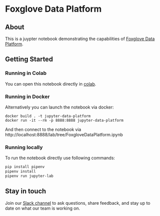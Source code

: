 # Foxglove Data Platform

## About

This is a juypter notebook demonstrating the capabilities of [Foxglove Data Platform](https://foxglove.dev/data-platform).

## Getting Started

### Running in Colab

You can open this notebook directly in [colab](https://github.com/foxglove/jupyter-data-platform/blob/main/FoxgloveDataPlatform.ipynb).

### Running in Docker

Alternatively you can launch the notebook via docker:

```
docker build . -t jupyter-data-platform
docker run -it --rm -p 8888:8888 jupyter-data-platform
```

And then connect to the notebook via http://localhost:8888/lab/tree/FoxgloveDataPlatform.ipynb

### Running locally

To run the notebook directly use following commands:

```bash
pip install pipenv
pipenv install
pipenv run jupyter-lab
```

## Stay in touch

Join our [Slack channel](https://foxglove.dev/join-slack) to ask questions, share feedback, and stay up to date on what our team is working on.
